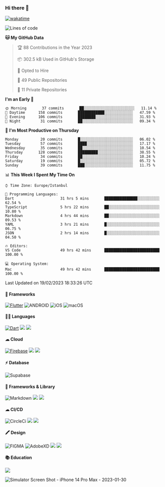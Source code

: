 ### Hi there 👋

[![wakatime](https://wakatime.com/badge/user/35d9e342-a492-47fe-97ca-8b6bc19cedb2.svg)](https://wakatime.com/@35d9e342-a492-47fe-97ca-8b6bc19cedb2)

<!--
**ska2519/ska2519** is a ✨ _special_ ✨ repository because its `README.md` (this file) appears on your GitHub profile.

Here are some ideas to get you started:

- 🔭 I’m currently working on ...
- 🌱 I’m currently learning ...
- 👯 I’m looking to collaborate on ...
- 🤔 I’m looking for help with ...
- 💬 Ask me about ...
- 📫 How to reach me: ...
- 😄 Pronouns: ...
- ⚡ Fun fact: ...
-->

<!--START_SECTION:waka-->
![Lines of code](https://img.shields.io/badge/From%20Hello%20World%20I%27ve%20Written-2%20Million%20lines%20of%20code-blue)

**🐱 My GitHub Data** 

> 🏆 88 Contributions in the Year 2023
 > 
> 📦 302.5 kB Used in GitHub's Storage 
 > 
> 💼 Opted to Hire
 > 
> 📜 49 Public Repositories 
 > 
> 🔑 11 Private Repositories  
 > 
**I'm an Early 🐤** 

```text
🌞 Morning       37 commits       ██░░░░░░░░░░░░░░░░░░░░░░░   11.14 % 
🌆 Daytime      158 commits       ████████████░░░░░░░░░░░░░   47.59 % 
🌃 Evening      106 commits       ████████░░░░░░░░░░░░░░░░░   31.93 % 
🌙 Night         31 commits       ██░░░░░░░░░░░░░░░░░░░░░░░   09.34 % 

```
📅 **I'm Most Productive on Thursday** 

```text
Monday          20 commits       █░░░░░░░░░░░░░░░░░░░░░░░░   06.02 % 
Tuesday         57 commits       ████░░░░░░░░░░░░░░░░░░░░░   17.17 % 
Wednesday       35 commits       ██░░░░░░░░░░░░░░░░░░░░░░░   10.54 % 
Thursday       128 commits       █████████░░░░░░░░░░░░░░░░   38.55 % 
Friday          34 commits       ██░░░░░░░░░░░░░░░░░░░░░░░   10.24 % 
Saturday        19 commits       █░░░░░░░░░░░░░░░░░░░░░░░░   05.72 % 
Sunday          39 commits       ███░░░░░░░░░░░░░░░░░░░░░░   11.75 % 

```


📊 **This Week I Spent My Time On** 

```text
⌚︎ Time Zone: Europe/Istanbul

💬 Programming Languages: 
Dart                     31 hrs 5 mins       ███████████████░░░░░░░░░░   62.54 % 
TypeScript               5 hrs 22 mins       ██░░░░░░░░░░░░░░░░░░░░░░░   10.80 % 
Markdown                 4 hrs 44 mins       ██░░░░░░░░░░░░░░░░░░░░░░░   09.53 % 
YAML                     3 hrs 21 mins       █░░░░░░░░░░░░░░░░░░░░░░░░   06.75 % 
JSON                     2 hrs 14 mins       █░░░░░░░░░░░░░░░░░░░░░░░░   04.50 % 

🔥 Editors: 
VS Code                  49 hrs 42 mins      █████████████████████████   100.00 % 

💻 Operating System: 
Mac                      49 hrs 42 mins      █████████████████████████   100.00 % 

```


 Last Updated on 19/02/2023 18:33:26 UTC
<!--END_SECTION:waka-->

#### 📱 Frameworks
[![Flutter](https://img.shields.io/badge/Flutter-02569B?style=for-the-badge&logo=flutter&logoColor=white)](https://flutter.dev)
![ANDROID](https://img.shields.io/badge/Android-3DDC84?style=for-the-badge&logo=android&logoColor=white)
![iOS](https://img.shields.io/badge/iOS-000000?style=for-the-badge&logo=ios&logoColor=white)
![macOS](https://img.shields.io/badge/mac%20os-000000?style=for-the-badge&logo=apple&logoColor=white)


#### 👩‍💻 Languages
[![Dart](https://img.shields.io/badge/Dart-0175C2?style=for-the-badge&logo=dart&logoColor=white)](https://dart.dev)
<img src="https://img.shields.io/badge/TypeScript-007ACC?style=for-the-badge&logo=typescript&logoColor=white">
<img src="https://img.shields.io/badge/json-5E5C5C?style=for-the-badge&logo=json&logoColor=white">


#### ☁ Cloud
[![Firebase](https://img.shields.io/badge/firebase-ffca28?style=for-the-badge&logo=firebase&logoColor=black)](https://firebase.google.com)
<img src="https://img.shields.io/badge/Amazon_AWS-FF9900?style=for-the-badge&logo=amazonaws&logoColor=white">
<img src="https://img.shields.io/badge/Google_Cloud-4285F4?style=for-the-badge&logo=google-cloud&logoColor=white">


#### ⚡ Database
![Supabase](https://img.shields.io/badge/Supabase-181818?style=for-the-badge&logo=supabase&logoColor=white)


#### 🚀 Frameworks & Library
![Markdown](https://img.shields.io/badge/Markdown-000000?style=for-the-badge&logo=markdown&logoColor=white)
<img src ="https://img.shields.io/badge/npm-CB3837?style=for-the-badge&logo=npm&logoColor=white">
<img src="https://img.shields.io/badge/Postman-FF6C37?style=for-the-badge&logo=Postman&logoColor=white">


#### ☁ CI/CD
![CircleCi](https://img.shields.io/badge/circleci-343434?style=for-the-badge&logo=circleci&logoColor=white)
<img src="https://img.shields.io/badge/Codemagic-F45E3F?style=for-the-badge&logo=Codemagic&logoColor=white">
<img src="https://img.shields.io/badge/GitHub_Actions-2088FF?style=for-the-badge&logo=github-actions&logoColor=white">


#### 🖍 Design
![FIGMA](https://img.shields.io/badge/Figma-F24E1E?style=for-the-badge&logo=figma&logoColor=white)
![AdobeXD](https://img.shields.io/badge/Adobe%20XD-470137?style=for-the-badge&logo=Adobe%20XD&logoColor=#FF61F6")
<img src="https://img.shields.io/badge/Behance-0054F7?style=for-the-badge&logo=behance&logoColor=white">
<img src="https://img.shields.io/badge/Dribbble-EA4C89?style=for-the-badge&logo=dribbble&logoColor=white">

#### 📚 Education
<img src="https://img.shields.io/badge/Udemy-EC5252?style=for-the-badge&logo=Udemy&logoColor=white">

![Simulator Screen Shot - iPhone 14 Pro Max - 2023-01-30](https://user-images.githubusercontent.com/15642712/215603908-39fef2dd-56d4-40bd-bafc-e333261e043c.png)

